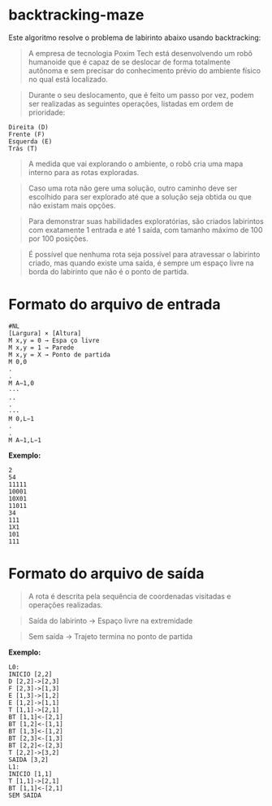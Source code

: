 # backtracking-maze

Este algoritmo resolve o problema de labirinto abaixo usando backtracking:

> A empresa de tecnologia Poxim Tech está desenvolvendo um robô humanoide que é capaz de se deslocar de forma totalmente autônoma e sem precisar do conhecimento prévio do ambiente físico no qual está localizado.

> Durante o seu deslocamento, que é feito um passo por vez, podem ser realizadas as seguintes operações, listadas em ordem de prioridade:

    Direita (D)
    Frente (F)
    Esquerda (E)
    Trás (T)

> A medida que vai explorando o ambiente, o robô cria uma mapa interno para as rotas exploradas.

> Caso uma rota não gere uma solução, outro caminho deve ser escolhido para ser explorado até que a solução seja obtida ou que não existam mais opções.

> Para demonstrar suas habilidades exploratórias, são criados labirintos com exatamente 1 entrada e até 1 saída, com tamanho máximo de 100 por 100 posições.

> É possível que nenhuma rota seja possível para atravessar o labirinto criado, mas quando existe uma saída, é sempre um espaço livre na borda do labirinto que não é o ponto de partida.

# Formato do arquivo de entrada

    #NL
    [Largura] × [Altura]
    M x,y = 0 → Espa ço livre
    M x,y = 1 → Parede
    M x,y = X → Ponto de partida
    M 0,0
    .
    .
    M A−1,0
    ···
    ..
    .
    ···
    M 0,L−1
    .
    .
    M A−1,L−1

**Exemplo:**

    2
    54
    11111
    10001
    10X01
    11011
    34
    111
    1X1
    101
    111
    
# Formato do arquivo de saída

> A rota é descrita pela sequência de coordenadas visitadas e operações realizadas.

> Saída do labirinto → Espaço livre na extremidade

> Sem saída → Trajeto termina no ponto de partida

**Exemplo:**

    L0:
    INICIO [2,2]
    D [2,2]->[2,3]
    F [2,3]->[1,3]
    E [1,3]->[1,2]
    E [1,2]->[1,1]
    T [1,1]->[2,1]
    BT [1,1]<-[2,1]
    BT [1,2]<-[1,1]
    BT [1,3]<-[1,2]
    BT [2,3]<-[1,3]
    BT [2,2]<-[2,3]
    T [2,2]->[3,2]
    SAIDA [3,2]
    L1:
    INICIO [1,1]
    T [1,1]->[2,1]
    BT [1,1]<-[2,1]
    SEM SAIDA
